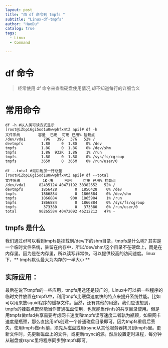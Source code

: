 ```yaml
---
layout: post
title: "由 df 命令到 tmpfs "
subtitle: "Linux-df-tmpfs"
author: "HaoDu"
catalog: true
tags:
  - Linux
  - Command

---
```


# df 命令
> 经常使用 df 命令来查看硬盘使用情况,却不知道每行的详细含义

# 常用命令

```
df -h #以人类可读方式显示
[root@iZbp16gi5od1u0wwphfx4tZ api]# df -h
文件系统        容量  已用  可用 已用% 挂载点
/dev/vda1        79G   39G   37G   52% /
devtmpfs        1.8G     0  1.8G    0% /dev
tmpfs           1.8G     0  1.8G    0% /dev/shm
tmpfs           1.8G  932K  1.8G    1% /run
tmpfs           1.8G     0  1.8G    0% /sys/fs/cgroup
tmpfs           365M     0  365M    0% /run/user/0

df --total #最后附加一行总量
[root@iZbp16gi5od1u0wwphfx4tZ api]# df --total
文件系统          1K-块     已用     可用 已用% 挂载点
/dev/vda1      82435124 40471192 38382652   52% /
devtmpfs        1856428        0  1856428    0% /dev
tmpfs           1866884        0  1866884    0% /dev/shm
tmpfs           1866884      900  1865984    1% /run
tmpfs           1866884        0  1866884    0% /sys/fs/cgroup
tmpfs            373380        0   373380    0% /run/user/0
total          90265584 40472092 46212212   47% -
```

## tmpfs 是什么

我们通过df可以看到tmpfs是挂载到/dev/下的shm目录，tmpfs是什么呢? 其实是一个临时文件系统，驻留在内存中，所以/dev/shm/这个目录不在硬盘上，而是在内存里。因为是在内存里，所以读写非常快，可以提供较高的访问速度。linux下，** tmpfs默认最大为内存的一半大小 **



## 实际应用：
最后在说下tmpfs的一些应用，tmpfs用途还是较广的，Linux中可以把一些程序的临时文件放置在tmpfs中，利用tmpfs比硬盘速度快的特点来提升系统性能。比如可以用来放squid程序的缓存文件。当然，还有其他的用途，我们应该想到，tmpfs的挂载点既然能当作普通磁盘使用，也就能当作nfs的共享目录使用。但是用tmpfs做nfsd共享需要考虑网卡速度和tmpfs读写速度二者孰为瓶颈，如果网卡速度是瓶颈，那么直接用nfs创建一个普通磁盘目录即可。因为tmpfs重启后丢失，使用tmpfs做nfs前，须先从磁盘或用rsync从其他服务器拷贝到tmpfs里。更新文件时，先更新磁盘上的文件，或更新rsync的源。然后设置定时进程，每分钟从磁盘或rsync里将程序同步到tmpfs即可。
